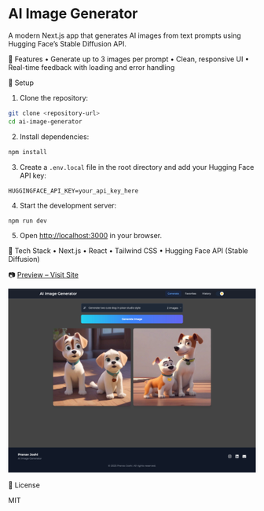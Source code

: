 # AI Image Generator

A modern Next.js app that generates AI images from text prompts using Hugging Face’s Stable Diffusion API.

🚀 Features
	•	Generate up to 3 images per prompt
	•	Clean, responsive UI
	•	Real-time feedback with loading and error handling


🔧 Setup

1. Clone the repository:

```bash
git clone <repository-url>
cd ai-image-generator
```

2. Install dependencies:

```bash
npm install
```

3. Create a `.env.local` file in the root directory and add your Hugging Face API key:

```
HUGGINGFACE_API_KEY=your_api_key_here
```

4. Start the development server:

```bash
npm run dev
```

5. Open [http://localhost:3000](http://localhost:3000) in your browser.

🧠 Tech Stack
	•	Next.js
	•	React
	•	Tailwind CSS
	•	Hugging Face API (Stable Diffusion)


📷 [Preview – Visit Site](https://ai-image-generator-ten-theta.vercel.app/)

![AI Image Generator Screenshot](public/preview.png)


📄 License

MIT
